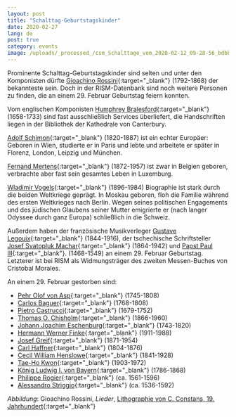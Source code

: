 ```yaml
---
layout: post
title: "Schalttag-Geburtstagskinder"
date: 2020-02-27
lang: de
post: true
category: events
image: /uploads/_processed_/csm_Schalttage_vom_2020-02-12_09-28-56_bdbbf75c0d.png
---
```



Prominente Schalttag-Geburtstagskinder sind selten und unter den Komponisten dürfte [Gioachino Rossini](https://opac.rism.info/search?View=rism&q=Gioachino%20Rossini){:target="_blank"} (1792-1868) der bekannteste sein. Doch in der RISM-Datenbank sind noch weitere Personen zu finden, die an einem 29. Februar Geburtstag feiern konnten.

Vom englischen Komponisten [Humphrey Bralesford](https://opac.rism.info/search?View=rism&q=Humphrey%20Bralesford){:target="_blank"} (1658-1733) sind fast ausschließlich Services überliefert, die Handschriften liegen in der Bibliothek der Kathedrale von Canterbury.

[Adolf Schimon](https://opac.rism.info/search?View=rism&q=Adolf%20Schimon){:target="_blank"} (1820-1887) ist ein echter Europäer: Geboren in Wien, studierte er in Paris und lebte und arbeitete er später in Florenz, London, Leipzig und München.

[Fernand Mertens](https://opac.rism.info/search?View=rism&q=Fernand%20Mertens){:target="_blank"} (1872-1957) ist zwar in Belgien geboren, verbrachte aber fast sein gesamtes Leben in Luxemburg.

[Wladimir Vogels](https://opac.rism.info/search?View=rism&q=Wladimir%20Vogel){:target="_blank"} (1896-1984) Biographie ist stark durch die beiden Weltkriege geprägt. In Moskau geboren, floh die Familie während des ersten Weltkrieges nach Berlin. Wegen seines politischen Engagements und des jüdischen Glaubens seiner Mutter emigrierte er (nach langer Odyssee durch ganz Europa) schließlich in die Schweiz.

Außerdem haben der französische Musikverleger [Gustave Legouix](https://opac.rism.info/search?View=rism&q=Gustave%20Legouix){:target="_blank"} (1844-1916), der tschechische Schriftsteller [Josef Svatopluk Machar](https://opac.rism.info/search?View=rism&q=Josef%20Svatopluk%20Machar){:target="_blank"} (1864-1942) und [Papst Paul III](https://opac.rism.info/search?id=990042175&View=rism){:target="_blank"}. (1468-1549) an einem 29. Februar Geburtstag. Letzterer ist bei RISM als Widmungsträger des zweiten Messen-Buches von Cristobal Morales.

An einem 29. Februar gestorben sind:

- [Pehr Olof von Asp](https://opac.rism.info/search?View=rism&q=Pehr%20Olof%20von%20Asp){:target="_blank"} (1745-1808)
- [Carlos Baguer](https://opac.rism.info/search?View=rism&q=Carlos%20Baguer){:target="_blank"} (1768-1808)
- [Pietro Castrucci](https://opac.rism.info/search?View=rism&q=Pietro%20Castrucci){:target="_blank"} (1679-1752)
- [Thomas O. Chisholm](https://opac.rism.info/search?View=rism&q=Thomas%20Chisholm){:target="_blank"} (1866-1960)
- [Johann Joachim Eschenburg](https://opac.rism.info/search?View=rism&q=Johann%20Joachim%20Eschenburg){:target="_blank"} (1743-1820)
- [Hermann Werner Finke](https://opac.rism.info/search?View=rism&q=Hermann%20Werner%20Finke){:target="_blank"} (1911-1988)
- [Josef Greif](https://opac.rism.info/search?View=rism&q=Josef%20Greif){:target="_blank"} (1871-1954)
- [Carl Haffner](https://opac.rism.info/search?View=rism&q=Carl%20Haffner){:target="_blank"} (1804-1876)
- [Cecil William Henslowe](https://opac.rism.info/search?View=rism&q=Cecil%20William%20Henslowe){:target="_blank"} (1841-1928)
- [Tae-Ho Kwon](https://opac.rism.info/search?View=rism&q=Tae-Ho%20Kwon){:target="_blank"} (1903-1972)
- [König Ludwig I. von Bayern](https://opac.rism.info/search?View=rism&q=Ludwig%20I%20K%C3%B6nig%20von%20Bayern){:target="_blank"} (1786-1868)
- [Philippe Rogier](https://opac.rism.info/search?View=rism&q=Philippe%20Rogier){:target="_blank"} (ca. 1561-1596)
- [Alessandro Striggio](https://opac.rism.info/search?View=rism&q=Alessandro%20Striggio){:target="_blank"} (ca. 1536-1592)





_Abbildung_: Gioachino Rossini, _Lieder_, [Lithographie von C. Constans, 19. Jahrhundert](http://tudigit.ulb.tu-darmstadt.de/show/his-Port-R-0115-a/0001/image){:target="_blank"}



<script type="text/javascript">var switchTo5x=true;</script><script type="text/javascript" src="http://w.sharethis.com/button/buttons.js"></script><script type="text/javascript">stLight.options({publisher: "9b601438-1ce1-49d8-bfd7-9cff5df54c17", doNotHash: false, doNotCopy: false, hashAddressBar: false});</script>
